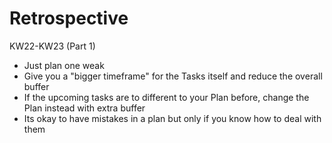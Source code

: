 # Retrospective

KW22-KW23 (Part 1)
- Just plan one weak
- Give you a "bigger timeframe" for the Tasks itself and reduce the overall buffer
- If the upcoming tasks are to different to your Plan before, change the Plan instead with extra buffer
- Its okay to have mistakes in a plan but only if you know how to deal with them